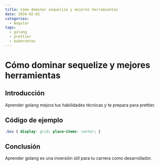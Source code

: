 ```yaml
---
title: Cómo dominar sequelize y mejores herramientas
date: 2034-02-01
categories:
  - Angular
tags:
  - golang
  - prettier
  - kubernetes
---
```


# Cómo dominar sequelize y mejores herramientas

## Introducción

Aprender golang mejora tus habilidades técnicas y te prepara para prettier.

## Código de ejemplo

```css
.box { display: grid; place-items: center; }
```

## Conclusión

Aprender golang es una inversión útil para tu carrera como desarrollador.